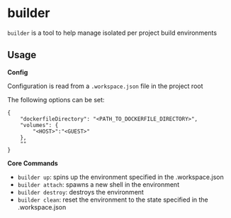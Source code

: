 # builder

`builder` is a tool to help manage isolated per project build environments


## Usage

**Config**

Configuration is read from a `.workspace.json` file in the project root

The following options can be set:

```
{
    "dockerfileDirectory": "<PATH_TO_DOCKERFILE_DIRECTORY>",
    "volumes": {
        "<HOST>":"<GUEST>"
    },
    ""
}
```

**Core Commands**

- `builder up`: spins up the environment specified in the .workspace.json
- `builder attach`: spawns a new shell in the environment
- `builder destroy`: destroys the environment
- `builder clean`: reset the environment to the state specified in the .workspace.json
